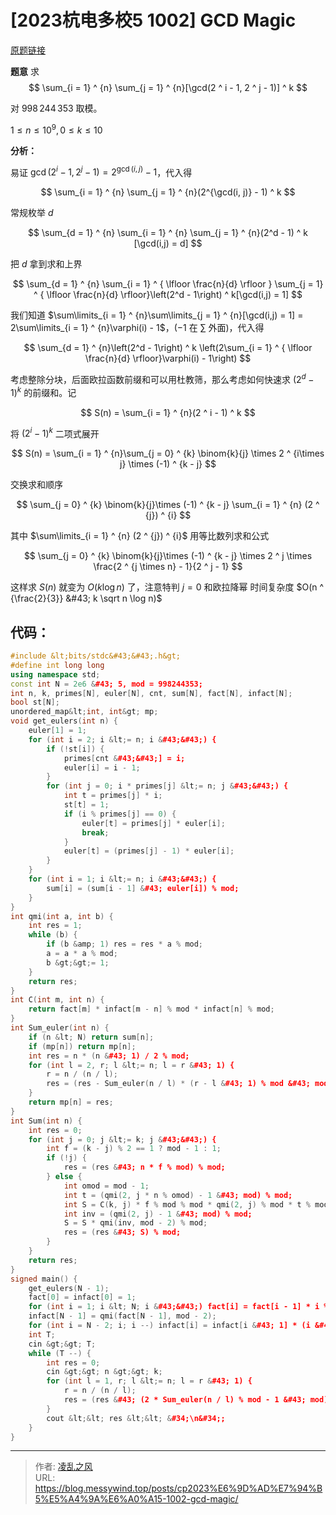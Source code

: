 # [2023杭电多校5 1002] GCD Magic


[原题链接](https://acm.hdu.edu.cn/showproblem.php?pid=7325)

**题意**
求
$$
\sum_{i = 1} ^ {n} \sum_{j = 1} ^ {n}[\gcd(2 ^ i - 1, 2 ^ j - 1)] ^ k
$$

对 $998\,244\,353$ 取模。

$1 \le n \le 10 ^ 9, 0 \le k \le 10$

**分析：**

易证 $\gcd(2 ^ i - 1, 2 ^ j - 1) = 2 ^ {\gcd(i, j)} - 1$，代入得

$$
\sum_{i = 1} ^ {n} \sum_{j = 1} ^ {n}(2^{\gcd(i, j)} - 1) ^ k
$$

常规枚举 $d$

$$
\sum_{d = 1} ^ {n} \sum_{i = 1} ^ {n} \sum_{j = 1} ^ {n}(2^d - 1) ^ k [\gcd(i,j) = d]
$$

把 $d$ 拿到求和上界

$$
\sum_{d = 1} ^ {n} \sum_{i = 1} ^ { \lfloor \frac{n}{d} \rfloor } \sum_{j = 1} ^ { \lfloor \frac{n}{d} \rfloor}\left(2^d - 1\right) ^ k[\gcd(i,j) = 1]
$$

我们知道 $\sum\limits_{i = 1} ^ {n}\sum\limits_{j = 1} ^ {n}[\gcd(i,j) = 1] = 2\sum\limits_{i = 1} ^ {n}\varphi(i) - 1$，($-1$ 在 $\sum$ 外面)，代入得

$$
\sum_{d = 1} ^ {n}\left(2^d - 1\right) ^ k \left(2\sum_{i = 1} ^ { \lfloor \frac{n}{d} \rfloor}\varphi(i) - 1\right)
$$

考虑整除分块，后面欧拉函数前缀和可以用杜教筛，那么考虑如何快速求 $\left(2^d - 1\right) ^ k$ 的前缀和。记

$$
S(n) = \sum_{i = 1} ^ {n}(2 ^ i - 1) ^ k 
$$

将 $\left(2^i - 1\right) ^ k$ 二项式展开

$$
S(n) = \sum_{i = 1} ^ {n}\sum_{j = 0} ^ {k} \binom{k}{j} \times 2 ^ {i\times j} \times (-1) ^ {k - j}
$$

交换求和顺序

$$
\sum_{j = 0} ^ {k} \binom{k}{j}\times (-1) ^ {k - j} \sum_{i = 1} ^ {n}  (2 ^ {j}) ^ {i}
$$

其中 $\sum\limits_{i = 1} ^ {n}  (2 ^ {j}) ^ {i}$ 用等比数列求和公式

$$
\sum_{j = 0} ^ {k} \binom{k}{j}\times (-1) ^ {k - j} \times 2 ^ j \times \frac{2 ^ {j \times n} - 1}{2 ^ j - 1}
$$

这样求 $S(n)$ 就变为 $O(k \log n)$ 了，注意特判 $j = 0$ 和欧拉降幂
时间复杂度 $O(n ^ {\frac{2}{3}} &#43; k \sqrt n \log n)$
## 代码：
```cpp
#include &lt;bits/stdc&#43;&#43;.h&gt;
#define int long long
using namespace std;
const int N = 2e6 &#43; 5, mod = 998244353;
int n, k, primes[N], euler[N], cnt, sum[N], fact[N], infact[N];
bool st[N];
unordered_map&lt;int, int&gt; mp;
void get_eulers(int n) {
    euler[1] = 1;
    for (int i = 2; i &lt;= n; i &#43;&#43;) {
        if (!st[i]) {
            primes[cnt &#43;&#43;] = i;
            euler[i] = i - 1;
        }
        for (int j = 0; i * primes[j] &lt;= n; j &#43;&#43;) {
            int t = primes[j] * i;
            st[t] = 1;
            if (i % primes[j] == 0) {
                euler[t] = primes[j] * euler[i];
                break;
            }
            euler[t] = (primes[j] - 1) * euler[i];
        }
    }
    for (int i = 1; i &lt;= n; i &#43;&#43;) {
        sum[i] = (sum[i - 1] &#43; euler[i]) % mod;
    }
}
int qmi(int a, int b) {
    int res = 1;
    while (b) {
        if (b &amp; 1) res = res * a % mod;
        a = a * a % mod;
        b &gt;&gt;= 1;
    }
    return res;
}
int C(int m, int n) {
    return fact[m] * infact[m - n] % mod * infact[n] % mod;
}
int Sum_euler(int n) {
    if (n &lt; N) return sum[n];
    if (mp[n]) return mp[n];
    int res = n * (n &#43; 1) / 2 % mod;
    for (int l = 2, r; l &lt;= n; l = r &#43; 1) {
        r = n / (n / l);
        res = (res - Sum_euler(n / l) * (r - l &#43; 1) % mod &#43; mod) % mod;
    }
    return mp[n] = res;
}
int Sum(int n) {
    int res = 0;
    for (int j = 0; j &lt;= k; j &#43;&#43;) {
        int f = (k - j) % 2 == 1 ? mod - 1 : 1;
        if (!j) {
            res = (res &#43; n * f % mod) % mod;
        } else {
            int omod = mod - 1;
            int t = (qmi(2, j * n % omod) - 1 &#43; mod) % mod;
            int S = C(k, j) * f % mod % mod * qmi(2, j) % mod * t % mod;
            int inv = (qmi(2, j) - 1 &#43; mod) % mod;
            S = S * qmi(inv, mod - 2) % mod;
            res = (res &#43; S) % mod;
        }
    }
    return res;
}
signed main() {
    get_eulers(N - 1);
    fact[0] = infact[0] = 1;
    for (int i = 1; i &lt; N; i &#43;&#43;) fact[i] = fact[i - 1] * i % mod;
    infact[N - 1] = qmi(fact[N - 1], mod - 2);
    for (int i = N - 2; i; i --) infact[i] = infact[i &#43; 1] * (i &#43; 1) % mod;
    int T;
    cin &gt;&gt; T;
    while (T --) {
        int res = 0;
        cin &gt;&gt; n &gt;&gt; k;
        for (int l = 1, r; l &lt;= n; l = r &#43; 1) {
            r = n / (n / l);
            res = (res &#43; (2 * Sum_euler(n / l) % mod - 1 &#43; mod) % mod * (Sum(r) - Sum(l - 1) &#43; mod) % mod) % mod;
        }
        cout &lt;&lt; res &lt;&lt; &#34;\n&#34;;
    }
}
```

---

> 作者: [凌乱之风](https://github.com/messywind)  
> URL: https://blog.messywind.top/posts/cp2023%E6%9D%AD%E7%94%B5%E5%A4%9A%E6%A0%A15-1002-gcd-magic/  

